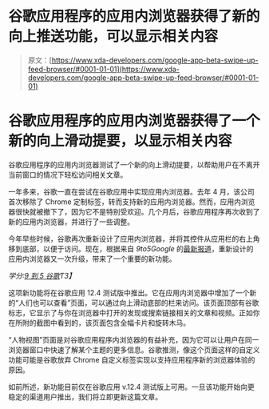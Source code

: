 # 谷歌应用程序的应用内浏览器获得了新的向上推送功能，可以显示相关内容

> 原文：[https://www.xda-developers.com/google-app-beta-swipe-up-feed-browser/#0001-01-01](https://www.xda-developers.com/google-app-beta-swipe-up-feed-browser/#0001-01-01)

# 谷歌应用程序的应用内浏览器获得了一个新的向上滑动提要，以显示相关内容

谷歌应用程序的应用内浏览器测试了一个新的向上滑动提要，以帮助用户在不离开当前窗口的情况下轻松访问相关文章。

一年多来，谷歌一直在尝试在谷歌应用中实现应用内浏览器。去年 4 月，该公司首次移除了 Chrome 定制标签，转而支持新的应用内浏览器。然而，应用内浏览器很快就被撤下了，因为它不是特别受欢迎。几个月后，谷歌应用程序再次收到了新的应用内浏览器，并进行了一些调整。

今年早些时候，谷歌再次重新设计了应用内浏览器，并将其控件从应用栏的右上角移到底部，以便于访问。现在，根据来自 *9to5Google* 的[最新报道](https://9to5google.com/2021/02/09/google-app-browser-redesign/)，重新设计的应用内浏览器又一次升级，带来了一个重要的新功能。

*学分:[9 到 5 谷歌](https://9to5google.com/2021/02/09/google-app-browser-redesign/)T3】*

这项新功能将在谷歌应用 12.4 测试版中推出。它在应用内浏览器中增加了一个新的“人们也可以查看”页面，可以通过向上滑动底部的栏来访问。该页面顶部有谷歌标志，它显示了与你在浏览器中打开的发现或搜索链接相关的文章和视频。正如你在所附的截图中看到的，该页面包含全幅卡片和旋转木马。

“人物视图”页面是对谷歌应用程序内浏览器的有益补充，因为它可以让用户在同一浏览器窗口中快速了解某个主题的更多信息。谷歌推测，像这个页面这样的自定义功能可能是谷歌放弃 Chrome 自定义标签实现以支持应用程序新的浏览器体验的原因。

如前所述，新功能目前仅在谷歌应用 v.12.4 测试版上可用。一旦该功能开始向更稳定的渠道用户推出，我们将立即更新这篇文章。
